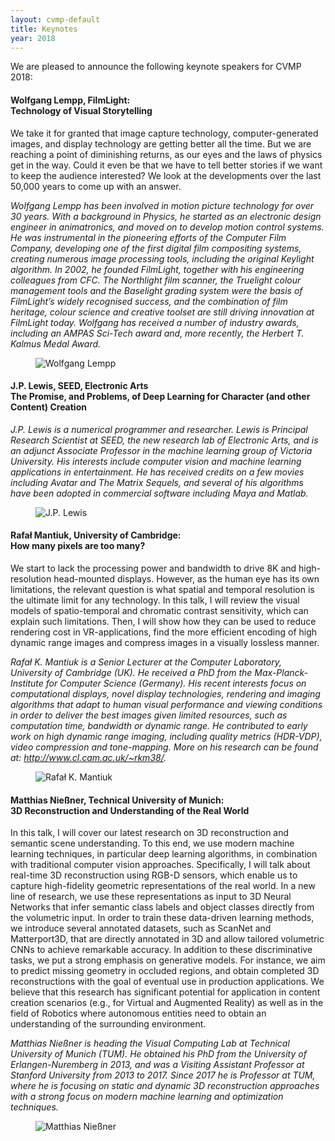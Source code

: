 ```yaml
---
layout: cvmp-default
title: Keynotes
year: 2018
---
```


We are pleased to announce the following keynote speakers for CVMP 2018:


<a name="WL" />
<div class="row">
<div class="col-xs-12 col-sm-7 col-md-8 col-lg-9" markdown="1">

#### Wolfgang Lempp, FilmLight:<br>Technology of Visual Storytelling

We take it for granted that image capture technology, computer-generated images, and display technology are getting better all the time. But we are reaching a point of diminishing returns, as our eyes and the laws of physics get in the way. Could it even be that we have to tell better stories if we want to keep the audience interested? We look at the developments over the last 50,000 years to come up with an answer.

*Wolfgang Lempp has been involved in motion picture technology for over 30 years. With a background in Physics, he started as an electronic design engineer in animatronics, and moved on to develop motion control systems. He was instrumental in the pioneering efforts of the Computer Film Company, developing one of the first digital film compositing systems, creating numerous image processing tools, including the original Keylight algorithm. In 2002, he founded FilmLight, together with his engineering colleagues from CFC. The Northlight film scanner, the Truelight colour management tools and the Baselight grading system were the basis of FilmLight’s widely recognised success, and the combination of film heritage, colour science and creative toolset are still driving innovation at FilmLight today. Wolfgang has received a number of industry awards, including an AMPAS Sci-Tech award and, more recently, the Herbert T. Kalmus Medal Award.*

</div>

<figure class="col-xs-6 col-sm-5 col-md-4 col-lg-3">
  <img src="{{site.url}}/{{site.baseurl}}/img/2018/keynotes/wolfgang-lempp.jpg" class="img-responsive img-thumbnail" alt="Wolfgang Lempp" title="Wolfgang Lempp">
</figure>

</div>


<a name="JPL" />
<div class="row">
<div class="col-xs-12 col-sm-7 col-md-8 col-lg-9" markdown="1">

#### J.P. Lewis, SEED, Electronic Arts<br>The Promise, and Problems, of Deep Learning for Character (and other Content) Creation

*J.P. Lewis is a numerical programmer and researcher. Lewis is Principal Research Scientist at SEED, the new research lab of Electronic Arts, and is an adjunct Associate Professor in the machine learning group of Victoria University. His interests include computer vision and machine learning applications in entertainment. He has received credits on a few movies including Avatar and The Matrix Sequels, and several of his algorithms have been adopted in commercial software including Maya and Matlab.*

</div>

<figure class="col-xs-6 col-sm-5 col-md-4 col-lg-3">
  <img src="{{site.url}}/{{site.baseurl}}/img/2018/keynotes/jp-lewis.jpg" class="img-responsive img-thumbnail" alt="J.P. Lewis" title="J.P. Lewis">
</figure>

</div>


<a name="RM" />
<div class="row">
<div class="col-xs-12 col-sm-7 col-md-8 col-lg-9" markdown="1">

#### Rafał Mantiuk, University of Cambridge:<br>How many pixels are too many?

We start to lack the processing power and bandwidth to drive 8K and high-resolution head-mounted displays. However, as the human eye has its own limitations, the relevant question is what spatial and temporal resolution is the ultimate limit for any technology. In this talk, I will review the visual models of spatio-temporal and chromatic contrast sensitivity, which can explain such limitations. Then, I will show how they can be used to reduce rendering cost in VR-applications, find the more efficient encoding of high dynamic range images and compress images in a visually lossless manner.

*Rafał K. Mantiuk is a Senior Lecturer at the Computer Laboratory, University of Cambridge (UK). He received a PhD from the Max-Planck-Institute for Computer Science (Germany). His recent interests focus on computational displays, novel display technologies, rendering and imaging algorithms that adapt to human visual performance and viewing conditions in order to deliver the best images given limited resources, such as computation time, bandwidth or dynamic range. He contributed to early work on high dynamic range imaging, including quality metrics (HDR-VDP), video compression and tone-mapping. More on his research can be found at: <http://www.cl.cam.ac.uk/~rkm38/>.*

</div>

<figure class="col-xs-6 col-sm-5 col-md-4 col-lg-3">
  <img src="{{site.url}}/{{site.baseurl}}/img/2018/keynotes/rafal-mantiuk.jpg" class="img-responsive img-thumbnail" alt="Rafał K. Mantiuk" title="Rafał K. Mantiuk">
</figure>

</div>


<a name="MN" />
<div class="row">
<div class="col-xs-12 col-sm-7 col-md-8 col-lg-9" markdown="1">

#### Matthias Nießner, Technical University of Munich:<br>3D Reconstruction and Understanding of the Real World

In this talk, I will cover our latest research on 3D reconstruction and semantic scene understanding. To this end, we use modern machine learning techniques, in particular deep learning algorithms, in combination with traditional computer vision approaches. Specifically, I will talk about real-time 3D reconstruction using RGB-D sensors, which enable us to capture high-fidelity geometric representations of the real world. In a new line of research, we use these representations as input to 3D Neural Networks that infer semantic class labels and object classes directly from the volumetric input. In order to train these data-driven learning methods, we introduce several annotated datasets, such as ScanNet and Matterport3D, that are directly annotated in 3D and allow tailored volumetric CNNs to achieve remarkable accuracy. In addition to these discriminative tasks, we put a strong emphasis on generative models. For instance, we aim to predict missing geometry in occluded regions, and obtain completed 3D reconstructions with the goal of eventual use in production applications. We believe that this research has significant potential for application in content creation scenarios (e.g., for Virtual and Augmented Reality) as well as in the field of Robotics where autonomous entities need to obtain an understanding of the surrounding environment.

*Matthias Nießner is heading the Visual Computing Lab at Technical University of Munich (TUM). He obtained his PhD from the University of Erlangen-Nuremberg in 2013, and was a Visiting Assistant Professor at Stanford University from 2013 to 2017. Since 2017 he is Professor at TUM, where he is focusing on static and dynamic 3D reconstruction approaches with a strong focus on modern machine learning and optimization techniques.*

</div>

<figure class="col-xs-6 col-sm-5 col-md-4 col-lg-3">
  <img src="{{site.url}}/{{site.baseurl}}/img/2018/keynotes/matthias-niessner.jpg" class="img-responsive img-thumbnail" alt="Matthias Nießner" title="Matthias Nießner">
</figure>

</div>
